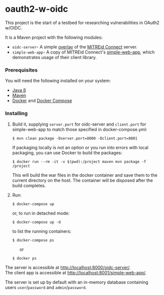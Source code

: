 # oauth2-w-oidc

This project is the start of a testbed for researching vulnerabilities in OAuth2 w/OIDC.

It is a Maven project with the following modules:

- ```oidc-server```- A simple [overlay](https://github.com/mitreid-connect/OpenID-Connect-Java-Spring-Server/wiki/Maven-Overlay-Project-How-To) of the [MITREid Connect](https://github.com/mitreid-connect/OpenID-Connect-Java-Spring-Server) server.
- ```simple-web-app```- A copy of MITREid Connect's [simple-web-app](https://github.com/mitreid-connect/simple-web-app), which demonstrates usage of their client library.

### Prerequisites

You will need the following installed on your system:

 - [Java 8](http://www.oracle.com/technetwork/java/javase/downloads/jdk8-downloads-2133151.html)
 - [Maven](https://maven.apache.org/)
 - [Docker](https://www.docker.com/) and [Docker Compose](https://docs.docker.com/compose/)

### Installing

1. Build it, supplying ```server.port``` for oidc-server and ```client.port``` for simple-web-app to match those specified in docker-compose.yml: 

    ```
    $ mvn clean package -Dserver.port=8000 -Dclient.port=8001 
    ```
    
    If packaging locally is not an option or you run into errors with local packaging, you can use Docker to build the packages:

    ```
    $ docker run --rm -it -v $(pwd):/project maven mvn package -f /project
    ```
    
    This will build the war files in the docker container and save them to the current directory on the host. The container will be disposed after the build completes. 

2. Run:

    ```
    $ docker-compose up
    ```
    or, to run in detached mode:
    
    ```
    $ docker-compose up -d
    ```
    to list the running containers:
    ```
    $ docker-compose ps 
    ```
    &nbsp;&nbsp;&nbsp;&nbsp;&nbsp;&nbsp;or
    
    ```
    $ docker ps
    ```

The server is accessible at [http://localhost:8000/oidc-server/](http://localhost:8000/oidc-server/).  
The client app is accessible at [http://localhost:8001/simple-web-app/](http://localhost:8001/simple-web-app/).

The server is set up by default with an in-memory database containing users `user`/`password` and `admin`/`password`.
